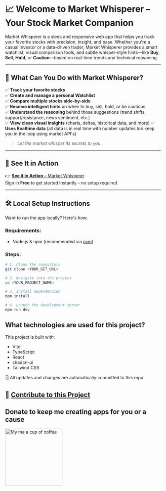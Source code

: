 
# 📈 Welcome to **Market Whisperer** – Your Stock Market Companion

Market Whisperer is a sleek and responsive web app that helps you track your favorite stocks with precision, insight, and ease. Whether you're a casual investor or a data-driven trader, Market Whisperer provides a smart watchlist, visual comparison tools, and subtle whisper-style hints—like **Buy**, **Sell**, **Hold**, or **Caution**—based on real-time trends and technical reasoning.

---

## 🔎 What Can You Do with Market Whisperer?

✅ **Track your favorite stocks**  
✅ **Create and manage a personal Watchlist**  
✅ **Compare multiple stocks side-by-side**  
✅ **Receive intelligent hints** on when to buy, sell, hold, or be cautious  
✅ **Understand the reasoning** behind those suggestions (trend shifts, support/resistance, news sentiment, etc.)  
✅ **View clean visual insights** (charts, deltas, historical data, and more)
✅ **Uses Realtime data** (all data is in real time with number updates too keep you in the loop using market API's)

> _Let the market whisper its secrets to you._

---

## 🚀 See It in Action

👉 [**See it in Action** – Market Whisperer](https://marketwhisperer.vercel.app)  
Sign in **Free** to get started instantly – no setup required.


---

## 🛠️ Local Setup Instructions

Want to run the app locally? Here's how:

### Requirements:
- Node.js & npm (recommended via [nvm](https://github.com/nvm-sh/nvm#installing-and-updating))

### Steps:

```sh
# 1. Clone the repository
git clone <YOUR_GIT_URL>

# 2. Navigate into the project
cd <YOUR_PROJECT_NAME>

# 3. Install dependencies
npm install

# 4. Launch the development server
npm run dev

```

## What technologies are used for this project?

This project is built with:

- Vite
- TypeScript
- React
- shadcn-ui
- Tailwind CSS

🗒️ All updates and changes are automatically committed to this repo.
 

## 👋 [Contribute to this Project](https://github.com/Spiritbocs/market-whisper-tracker-pal/blob/main/Contibute.md)


## Donate to keep me creating apps for you or a cause
<img src="https://github.com/user-attachments/assets/bb96ab21-306e-40e2-8a32-2d65810b5605" alt="My me a cup of coffee" width="185" />
